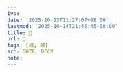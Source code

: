 ```yaml
---
ivs:
date: '2025-10-13T11:27:07+08:00'
lastmod: '2025-10-14T21:46:45-08:00'
title: 󰕧
url: 󰕧
tags: [越, 越]
src: GHZR, DCCV
note:
---
```

